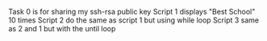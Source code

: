 Task 0 is for sharing my ssh-rsa public key 
Script 1 displays "Best School" 10 times 
Script 2 do the same as script 1 but using while loop
 Script 3 same as 2 and 1 but with the until loop
